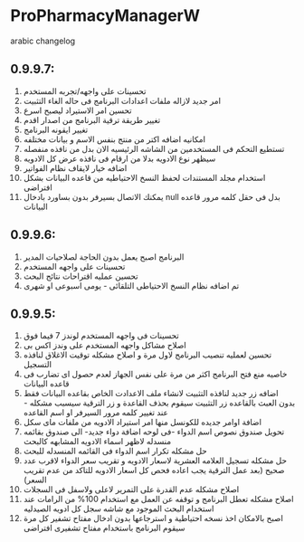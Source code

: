 # ProPharmacyManagerW 
arabic changelog

## 0.9.9.7:
1.  تحسينات على واجهه/تجربه المستخدم
2.  امر جديد لازاله ملفات اعدادات البرنامج فى حاله الغاء التثبيت
3.  تحسين امر الاستيراد ليصبح اسرع
4.  تغيير طريقة ترقية البرنامج من اصدار اقدم
5.  تغيير ايقونه البرنامج
6.  امكانيه اضافه اكتر من منتج بنفس الاسم و بيانات مختلفه
7.  تستطيع التحكم فى المستخدمين من الشاشه الرئيسيه الان بدل من نافذه منفصله
8.  سيظهر نوع الادويه بدلا من ارقام فى نافذه عرض كل الادويه
9.  اضافه خيار لايقاف نظام الفواتير
10. استخدام مجلد المستندات لحفظ النسخ الاحتياطيه من قاعده البيانات بشكل افتراضى
11. يمكنك الاتصال بسيرفر بدون بساورد بادخال null بدل فى حقل كلمه مرور قاعده البيانات

## 0.9.9.6:
1.  البرنامج اصبح يعمل بدون الحاجة لصلاحيات المدير
2.  تحسينات على واجهه المستخدم
3.  تحسين عمليه اقتراحات نتائج البحث
4.  تم اضافه نظام النسخ الاحتياطى التلقائى - يومى اسبوعى او شهرى


## 0.9.9.5:
1.  تحسينات فى واجهه المستخدم لوندز 7 فيما فوق
2.  اصلاح مشاكل واجهه المستخدم على وندز اكس بى
3.  تحسين لعمليه تنصيب البرنامج لاول مرة و اصلاح مشكله توقيت الاغلاق لنافذه التسجيل 
4.  خاصيه منع فتح البرنامج اكثر من مرة على نفس الجهاز لعدم حصول اى تضارب فى قاعده البيانات 
5.  اضافه زر جديد لنافذه التثبيت لانشاء ملف الاعدادت الخاص بقاعده البيانات فقط بدون العبث بالقاعده
    زر التثبيت سيقوم بحذف القاعدة و زر الترقية سيسبب مشكله - عند تغيير
    كلمه مرور السيرفر او اسم القاعده
6.  اضافة اوامر جديده للكونسل منها امر استيراد الادويه من ملفات ماى سكل
7.  تحويل صندوق نصوص اسم الدواء -فى لوحه اضافة دواء جديد- الى صندوق بقائمه منسدله لاظهر
    اسماء الادويه المشابهه كالبحث
8.  حل مشكله تكرار اسم الدواء فى القائمه المنسدله للبحث
9.  حل مشكله تسجيل العلامه العشرية لاسعار الادويه و تقريب سعر الدواء لاقرب عدد صحيح
     (بعد عمل الترقية يجب اعاده فحص كل اسعار الادويه للتاكد من عدم تقريب السعر)
10. اصلاح مشكله عدم القدرة على التمرير لاعلى ولاسفل فى السجلات 
11. اصلاح مشكله تعطل البرنامج و توقفه عن العمل مع استخدام 100% من الرامات عند
    استخدام البحث الموجود مع شاشه سجل كل ادويه الصيدليه
12. اصبح بالامكان اخذ نسخه احتياطية و استرجاعها بدون ادخال مفتاح تشفير كل مرة
    سيقوم البرنامج باستخدام مفتاح تشفيرى افتراضى
